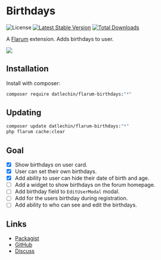 # Birthdays

![License](https://img.shields.io/badge/license-MIT-blue.svg) [![Latest Stable Version](https://img.shields.io/packagist/v/datlechin/flarum-birthdays.svg)](https://packagist.org/packages/datlechin/flarum-birthdays) [![Total Downloads](https://img.shields.io/packagist/dt/datlechin/flarum-birthdays.svg)](https://packagist.org/packages/datlechin/flarum-birthdays)

A [Flarum](http://flarum.org) extension. Adds birthdays to user.

![](https://i.imgur.com/jfkTnp2.png)

## Installation

Install with composer:

```sh
composer require datlechin/flarum-birthdays:"*"
```

## Updating

```sh
composer update datlechin/flarum-birthdays:"*"
php flarum cache:clear
```

## Goal

- [x] Show birthdays on user card.
- [x] User can set their own birthdays.
- [x] Add ability to user can hide their date of birth and age.
- [ ] Add a widget to show birthdays on the forum homepage.
- [ ] Add birthday field to `EditUserModal` modal.
- [ ] Add for the users birthday during registration.
- [ ] Add ability to who can see and edit the birthdays.

## Links

- [Packagist](https://packagist.org/packages/datlechin/flarum-birthdays)
- [GitHub](https://github.com/datlechin/flarum-birthdays)
- [Discuss](https://discuss.flarum.org/d/29793)

